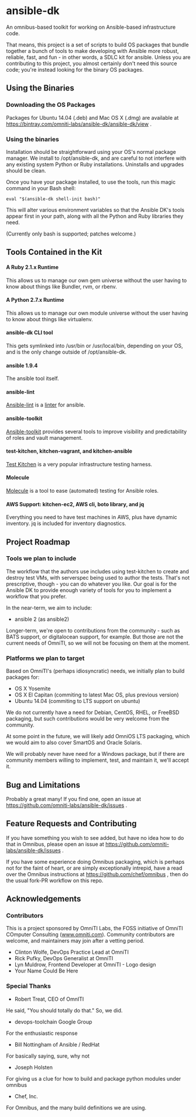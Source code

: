 # ansible-dk

An omnibus-based toolkit for working on Ansible-based infrastructure code.

That means, this project is a set of scripts to build OS packages that bundle together a bunch of tools to make developing with Ansible more robust, reliable, fast, and fun - in other words, a SDLC kit for ansible.  Unless you are contributing to this project, you almost certainly don't need this source code; you're instead looking for the binary OS packages.

## Using the Binaries

### Downloading the OS Packages

Packages for Ubuntu 14.04 (.deb) and Mac OS X (.dmg) are available at https://bintray.com/omniti-labs/ansible-dk/ansible-dk/view .

### Using the binaries

Installation should be straightforward using your OS's normal package manager.  We install to /opt/ansible-dk, and are careful to not interfere with any existing system Python or Ruby installations.  Uninstalls and upgrades should be clean.

Once you have your package installed, to use the tools, run this magic command in your Bash shell:

    eval "$(ansible-dk shell-init bash)"

This will alter various environment variables so that the Ansible DK's tools appear first in your path, along with all the Python and Ruby libraries they need.

(Currently only bash is supported; patches welcome.)

## Tools Contained in the Kit

#### A Ruby 2.1.x Runtime

This allows us to manage our own gem universe without the user having to know about things like Bundler, rvm, or rbenv.

#### A Python 2.7.x Runtime

This allows us to manage our own module universe without the user having to know about things like virtualenv.

#### ansible-dk CLI tool

This gets symlinked into /usr/bin or /usr/local/bin, depending on your OS, and is the only change outside of /opt/ansible-dk.

#### ansible 1.9.4

The ansible tool itself.

#### ansible-lint

[Ansible-lint](https://github.com/willthames/ansible-lint) is a [linter](https://en.wikipedia.org/wiki/Lint_%28software%29) for ansible.

#### ansible-toolkit

[Ansible-toolkit](https://github.com/dellis23/ansible-toolkit) provides several tools to improve visibility and predictability of roles and vault management.

#### test-kitchen, kitchen-vagrant, and kitchen-ansible

[Test Kitchen](http://kitchen.ci) is a very popular infrastructure testing harness.

#### Molecule

[Molecule](https://github.com/metacloud/molecule) is a tool to ease (automated) testing for Ansible roles.

#### AWS Support: kitchen-ec2, AWS cli, boto library, and jq

Everything you need to have test machines in AWS, plus have dynamic inventory.  jq is included for inventory diagnostics.

## Project Roadmap

### Tools we plan to include

The workflow that the authors use includes using test-kitchen to create and destroy test VMs, with serverspec being used to author the tests.  That's not prescriptive, though - you can do whatever you like.  Our goal is for the Ansible DK to provide enough variety of tools for you to implement a workflow that you prefer.

In the near-term, we aim to include:

 * ansible 2 (as ansible2)

Longer-term, we're open to contributions from the community - such as BATS support, or digitalocean support, for example.  But those are not the current needs of OmniTI, so we will not be focusing on them at the moment.

### Platforms we plan to target

Based on OmniTI's (perhaps idiosyncratic) needs, we initially plan to build packages for:

 * OS X Yosemite
 * OS X El Capitan (commiting to latest Mac OS, plus previous version)
 * Ubuntu 14.04 (commiting to LTS support on ubuntu)

We do not currently have a need for Debian, CentOS, RHEL, or FreeBSD packaging, but such contributions would be very welcome from the community.

At some point in the future, we will likely add OmniOS LTS packaging, which we would aim to also cover SmartOS and Oracle Solaris.

We will probably never have need for a Windows package, but if there are community members willing to implement, test, and maintain it, we'll accept it.

## Bug and Limitations

Probably a great many!  If you find one, open an issue at https://github.com/omniti-labs/ansible-dk/issues .

## Feature Requests and Contributing

If you have something you wish to see added, but have no idea how to do that in Omnibus, please open an issue at https://github.com/omniti-labs/ansible-dk/issues .

If you have some experience doing Omnibus packaging, which is perhaps not for the faint of heart, or are simply exceptionally intrepid, have a read over the Omnibus instructions at https://github.com/chef/omnibus , then do the usual fork-PR workflow on this repo.

## Acknowledgements

### Contributors

This is a project sponsored by OmniTI Labs, the FOSS initiative of OmniTI COmputer Consulting (www.omniti.com).  Community contributors are welcome, and maintainers may join after a vetting period.

 * Clinton Wolfe, DevOps Practice Lead at OmniTI
 * Rick Pufky, DevOps Generalist at OmniTI
 * Lyn Muldrow, Frontend Developer at OmniTI - Logo design
 * Your Name Could Be Here

### Special Thanks

 * Robert Treat, CEO of OmnITI
 
He said, "You should totally do that."  So, we did.

 * devops-toolchain Google Group

For the enthusiastic response

 * Bill Nottingham  of Ansible / RedHat

For basically saying, sure, why not

 * Joseph Holsten

For giving us a clue for how to build and package python modules under omnibus

 * Chef, Inc.

For Omnibus, and the many build definitions we are using.











